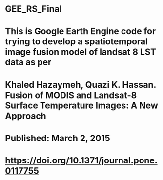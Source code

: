 # GEE_RS_Final
# This is Google Earth Engine code for trying to develop a spatiotemporal image fusion model of landsat 8 LST data as per 
# Khaled Hazaymeh, Quazi K. Hassan.  Fusion of MODIS and Landsat-8 Surface Temperature Images: A New Approach 
# Published: March 2, 2015
# https://doi.org/10.1371/journal.pone.0117755
